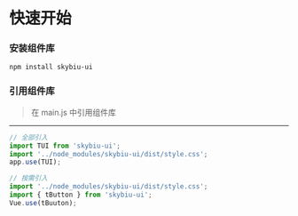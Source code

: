 # 快速开始
### 安装组件库

```
npm install skybiu-ui
```

### 引用组件库
> 在 main.js 中引用组件库

---
```javascript
// 全部引入
import TUI from 'skybiu-ui';
import '../node_modules/skybiu-ui/dist/style.css';
app.use(TUI);

// 按需引入
import '../node_modules/skybiu-ui/dist/style.css';
import { tButton } from 'skybiu-ui';
Vue.use(tBuuton);

```